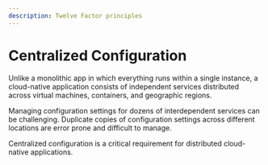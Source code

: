 ```yaml
---
description: Twelve Factor principles
---
```


# Centralized Configuration

Unlike a monolithic app in which everything runs within a single instance, a cloud-native application consists of independent services distributed across virtual machines, containers, and geographic regions. 

Managing configuration settings for dozens of interdependent services can be challenging. Duplicate copies of configuration settings across different locations are error prone and difficult to manage. 

Centralized configuration is a critical requirement for distributed cloud-native applications.

